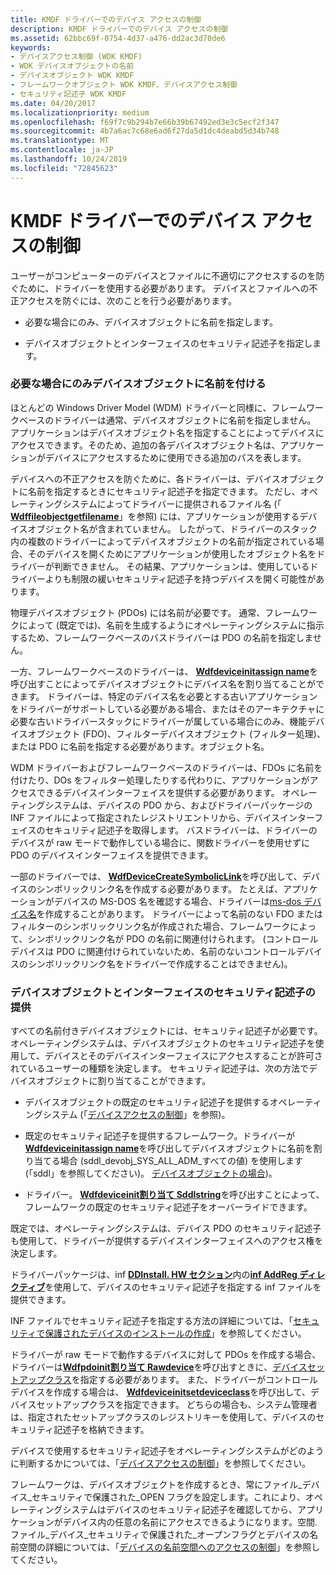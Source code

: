 ```yaml
---
title: KMDF ドライバーでのデバイス アクセスの制御
description: KMDF ドライバーでのデバイス アクセスの制御
ms.assetid: 62bbc69f-0754-4d37-a476-dd2ac3d70de6
keywords:
- デバイスアクセス制御 (WDK KMDF)
- WDK デバイスオブジェクトの名前
- デバイスオブジェクト WDK KMDF
- フレームワークオブジェクト WDK KMDF、デバイスアクセス制御
- セキュリティ記述子 WDK KMDF
ms.date: 04/20/2017
ms.localizationpriority: medium
ms.openlocfilehash: f69f7c9b294b7e66b39b67492ed3e3c5ecf2f347
ms.sourcegitcommit: 4b7a6ac7c68e6ad6f27da5d1dc4deabd5d34b748
ms.translationtype: MT
ms.contentlocale: ja-JP
ms.lasthandoff: 10/24/2019
ms.locfileid: "72845623"
---
```

# <a name="controlling-device-access-in-kmdf-drivers"></a>KMDF ドライバーでのデバイス アクセスの制御


ユーザーがコンピューターのデバイスとファイルに不適切にアクセスするのを防ぐために、ドライバーを使用する必要があります。 デバイスとファイルへの不正アクセスを防ぐには、次のことを行う必要があります。

-   必要な場合にのみ、デバイスオブジェクトに名前を指定します。

-   デバイスオブジェクトとインターフェイスのセキュリティ記述子を指定します。

### <a href="" id="naming-device-objects-only-when-necessary"></a>必要な場合にのみデバイスオブジェクトに名前を付ける

ほとんどの Windows Driver Model (WDM) ドライバーと同様に、フレームワークベースのドライバーは通常、デバイスオブジェクトに名前を指定しません。 アプリケーションはデバイスオブジェクト名を指定することによってデバイスにアクセスできます。そのため、追加の各デバイスオブジェクト名は、アプリケーションがデバイスにアクセスするために使用できる追加のパスを表します。

デバイスへの不正アクセスを防ぐために、各ドライバーは、デバイスオブジェクトに名前を指定するときにセキュリティ記述子を指定できます。 ただし、オペレーティングシステムによってドライバーに提供されるファイル名 (「 [**Wdffileobjectgetfilename**](https://docs.microsoft.com/windows-hardware/drivers/ddi/wdffileobject/nf-wdffileobject-wdffileobjectgetfilename)」を参照) には、アプリケーションが使用するデバイスオブジェクト名が含まれていません。 したがって、ドライバーのスタック内の複数のドライバーによってデバイスオブジェクトの名前が指定されている場合、そのデバイスを開くためにアプリケーションが使用したオブジェクト名をドライバーが判断できません。 その結果、アプリケーションは、使用しているドライバーよりも制限の緩いセキュリティ記述子を持つデバイスを開く可能性があります。

物理デバイスオブジェクト (PDOs) には名前が必要です。 通常、フレームワークによって (既定では)、名前を生成するようにオペレーティングシステムに指示するため、フレームワークベースのバスドライバーは PDO の名前を指定しません。

一方、フレームワークベースのドライバーは、 [**Wdfdeviceinitassign name**](https://docs.microsoft.com/windows-hardware/drivers/ddi/wdfdevice/nf-wdfdevice-wdfdeviceinitassignname)を呼び出すことによってデバイスオブジェクトにデバイス名を割り当てることができます。 ドライバーは、特定のデバイス名を必要とする古いアプリケーションをドライバーがサポートしている必要がある場合、またはそのアーキテクチャに必要な古いドライバースタックにドライバーが属している場合にのみ、機能デバイスオブジェクト (FDO)、フィルターデバイスオブジェクト (フィルター処理)、または PDO に名前を指定する必要があります。オブジェクト名。

WDM ドライバーおよびフレームワークベースのドライバーは、FDOs に名前を付けたり、DOs をフィルター処理したりする代わりに、アプリケーションがアクセスできるデバイスインターフェイスを提供する必要があります。 オペレーティングシステムは、デバイスの PDO から、およびドライバーパッケージの INF ファイルによって指定されたレジストリエントリから、デバイスインターフェイスのセキュリティ記述子を取得します。 バスドライバーは、ドライバーのデバイスが raw モードで動作している場合に、関数ドライバーを使用せずに PDO のデバイスインターフェイスを提供できます。

一部のドライバーでは、 [**WdfDeviceCreateSymbolicLink**](https://docs.microsoft.com/windows-hardware/drivers/ddi/wdfdevice/nf-wdfdevice-wdfdevicecreatesymboliclink)を呼び出して、デバイスのシンボリックリンク名を作成する必要があります。 たとえば、アプリケーションがデバイスの MS-DOS 名を確認する場合、ドライバーは[ms-dos デバイス名](https://docs.microsoft.com/windows-hardware/drivers/kernel/introduction-to-ms-dos-device-names)を作成することがあります。 ドライバーによって名前のない FDO またはフィルターのシンボリックリンク名が作成された場合、フレームワークによって、シンボリックリンク名が PDO の名前に関連付けられます。 (コントロールデバイスは PDO に関連付けられていないため、名前のないコントロールデバイスのシンボリックリンク名をドライバーで作成することはできません)。

### <a href="" id="providing-security-descriptors-for-device-objects-and-interfaces"></a>デバイスオブジェクトとインターフェイスのセキュリティ記述子の提供

すべての名前付きデバイスオブジェクトには、セキュリティ記述子が必要です。 オペレーティングシステムは、デバイスオブジェクトのセキュリティ記述子を使用して、デバイスとそのデバイスインターフェイスにアクセスすることが許可されているユーザーの種類を決定します。 セキュリティ記述子は、次の方法でデバイスオブジェクトに割り当てることができます。

-   デバイスオブジェクトの既定のセキュリティ記述子を提供するオペレーティングシステム (「[デバイスアクセスの制御](https://docs.microsoft.com/windows-hardware/drivers/kernel/controlling-device-access)」を参照)。

-   既定のセキュリティ記述子を提供するフレームワーク。ドライバーが[**Wdfdeviceinitassign name**](https://docs.microsoft.com/windows-hardware/drivers/ddi/wdfdevice/nf-wdfdevice-wdfdeviceinitassignname)を呼び出してデバイスオブジェクトに名前を割り当てる場合 (sddl\_devobj\_SYS\_ALL\_ADM\_すべての値) を使用します (「sddl」を参照してください)。 [デバイスオブジェクトの場合](https://docs.microsoft.com/windows-hardware/drivers/kernel/sddl-for-device-objects))。

-   ドライバー。 [**Wdfdeviceinit割り当て Sddlstring**](https://docs.microsoft.com/windows-hardware/drivers/ddi/wdfdevice/nf-wdfdevice-wdfdeviceinitassignsddlstring)を呼び出すことによって、フレームワークの既定のセキュリティ記述子をオーバーライドできます。

既定では、オペレーティングシステムは、デバイス PDO のセキュリティ記述子も使用して、ドライバーが提供するデバイスインターフェイスへのアクセス権を決定します。

ドライバーパッケージは、inf [**DDInstall. HW セクション**](https://docs.microsoft.com/windows-hardware/drivers/install/inf-ddinstall-hw-section)内の[**inf AddReg ディレクティブ**](https://docs.microsoft.com/windows-hardware/drivers/install/inf-addreg-directive)を使用して、デバイスのセキュリティ記述子を指定する inf ファイルを提供できます。

INF ファイルでセキュリティ記述子を指定する方法の詳細については、「[セキュリティで保護されたデバイスのインストールの作成](https://docs.microsoft.com/windows-hardware/drivers/install/creating-secure-device-installations)」を参照してください。

ドライバーが raw モードで動作するデバイスに対して PDOs を作成する場合、ドライバーは[**Wdfpdoinit割り当て Rawdevice**](https://docs.microsoft.com/windows-hardware/drivers/ddi/wdfpdo/nf-wdfpdo-wdfpdoinitassignrawdevice)を呼び出すときに、[デバイスセットアップクラス](https://docs.microsoft.com/windows-hardware/drivers/install/device-setup-classes)を指定する必要があります。 また、ドライバーがコントロールデバイスを作成する場合は、 [**Wdfdeviceinitsetdeviceclass**](https://docs.microsoft.com/windows-hardware/drivers/ddi/wdfdevice/nf-wdfdevice-wdfdeviceinitsetdeviceclass)を呼び出して、デバイスセットアップクラスを指定できます。 どちらの場合も、システム管理者は、指定されたセットアップクラスのレジストリキーを使用して、デバイスのセキュリティ記述子を格納できます。

デバイスで使用するセキュリティ記述子をオペレーティングシステムがどのように判断するかについては、「[デバイスアクセスの制御](https://docs.microsoft.com/windows-hardware/drivers/kernel/controlling-device-access)」を参照してください。

フレームワークは、デバイスオブジェクトを作成するとき、常にファイル\_デバイス\_セキュリティで保護された\_OPEN フラグを設定します。これにより、オペレーティングシステムはデバイスのセキュリティ記述子を確認してから、アプリケーションがデバイス内の任意の名前にアクセスできるようになります。空間. ファイル\_デバイス\_セキュリティで保護された\_オープンフラグとデバイスの名前空間の詳細については、「[デバイスの名前空間へのアクセスの制御](https://docs.microsoft.com/windows-hardware/drivers/kernel/controlling-device-namespace-access)」を参照してください。

 

 





